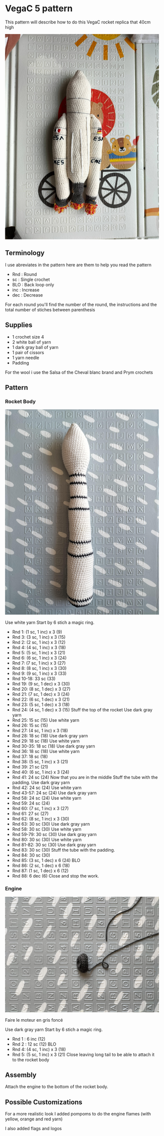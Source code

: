 # VegaC 5 pattern

This pattern will describe how to do this VegaC rocket replica that 40cm high

![fusée](../../../media/patterns/ariane5/v1/fusee.jpg)

## Terminology

I use abreviates in the pattern here are them to help you read the pattern

* Rnd : Round
* sc : Single crochet
* BLO : Back loop only
* inc : Increase
* dec : Decrease

For each round you'll find the number of the round, the instructions and the total number of stiches between parenthesis

## Supplies

* 1 crochet size 4
* 2 white ball of yarn
* 1 dark gray ball of yarn
* 1 pair of cissors
* 1 yarn needle
* Padding

For the wool i use the Salsa of the Cheval blanc brand and Prym crochets

## Pattern

### Rocket Body 

![corps](../../../media/patterns/vegac/corps.jpg)

Use white yarn
Start by 6 stich a magic ring.

* Rnd 1: (1 sc, 1 inc) x 3 (9)
* Rnd 3: (3 sc, 1 inc) x 3 (15)
* Rnd 2: (2 sc, 1 inc) x 3 (12)
* Rnd 4: (4 sc, 1 inc) x 3 (18)
* Rnd 5: (5 sc, 1 inc) x 3 (21)
* Rnd 6: (6 sc, 1 inc) x 3 (24)
* Rnd 7: (7 sc, 1 inc) x 3 (27)
* Rnd 8: (8 sc, 1 inc) x 3 (30)
* Rnd 9: (9 sc, 1 inc) x 3 (33)
* Rnd 10-18: 33 sc (33)
* Rnd 19: (9 sc, 1 dec) x 3 (30)
* Rnd 20: (8 sc, 1 dec) x 3 (27)
* Rnd 21: (7 sc, 1 dec) x 3 (24)
* Rnd 22: (6 sc, 1 dec) x 3 (21)
* Rnd 23: (5 sc, 1 dec) x 3 (18)
* Rnd 24: (4 sc, 1 dec) x 3 (15)
Stuff the top of the rocket
Use dark gray yarn
* Rnd 25: 15 sc (15)
Use white yarn
* Rnd 26: 15 sc (15)
* Rnd 27: (4 sc, 1 inc) x 3 (18)
* Rnd 28: 18 sc (18)
Use dark gray yarn
* Rnd 29: 18 sc (18)
Use white yarn
* Rnd 30-35: 18 sc (18)
Use dark gray yarn
* Rnd 36: 18 sc (18)
Use white yarn
* Rnd 37: 18 sc (18)
* Rnd 38: (5 sc, 1 inc) x 3 (21)
* Rnd 39: 21 sc (21)
* Rnd 40: (6 sc, 1 inc) x 3 (24)
* Rnd 41: 24 sc (24)
Now that you are in the middle Stuff the tube with the padding.
Use dark gray yarn
* Rnd 42: 24 sc (24)
Use white yarn
* Rnd 43-57: 24 sc (24)
Use dark gray yarn
* Rnd 58: 24 sc (24)
Use white yarn
* Rnd 59: 24 sc (24)
* Rnd 60: (7 sc, 1 inc) x 3 (27)
* Rnd 61: 27 sc (27)
* Rnd 62: (8 sc, 1 inc) x 3 (30)
* Rnd 63: 30 sc (30)
Use dark gray yarn
* Rnd 58: 30 sc (30)
Use white yarn
* Rnd 59-79: 30 sc (30)
Use dark gray yarn
* Rnd 80: 30 sc (30)
Use white yarn
* Rnd 81-82: 30 sc (30)
Use dark gray yarn
* Rnd 83: 30 sc (30)
Stuff the tube with the padding.
* Rnd 84: 30 sc (30)
* Rnd 85: (3 sc, 1 dec) x 6 (24) BLO
* Rnd 86: (2 sc, 1 dec) x 6 (18)
* Rnd 87: (1 sc, 1 dec) x 6 (12)
* Rnd 88: 6 dec (6)
Close and stop the work.

### Engine

![moteur](../../../media/patterns/vegac/moteur.jpg)

Faire le moteur en gris foncé

Use dark gray yarn
Start by 6 stich a magic ring.

* Rnd 1 : 6 inc (12)
* Rnd 2 : 12 sc (12) BLO
* Rnd 4: (4 sc, 1 inc) x 3 (18)
* Rnd 5: (5 sc, 1 inc) x 3 (21)
Close leaving long tail to be able to attach it to the rocket body

## Assembly

Attach the engine to the bottom of the rocket body.

## Possible Customizations

For a more realistic look I added pompoms to do the engine flames (with yellow, orange and red yarn)

I also added flags and logos
